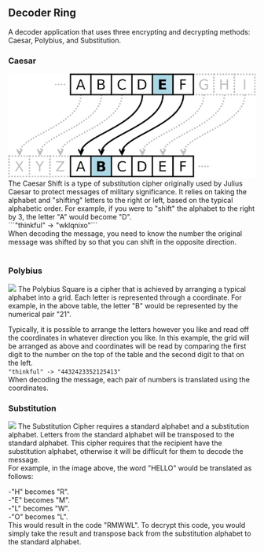 <h2>Decoder Ring</h2>
A decoder application that uses three encrypting and decrypting methods: Caesar, Polybius, and Substitution.<br />
<h3>Caesar</h3>
<img src="https://github.com/AudreyMargolis/Project-Decoder-Ring/blob/main/b6a94b251bbbe6dae7e3e84ed8be33a4-image.png" />
The Caesar Shift is a type of substitution cipher originally used by Julius Caesar to protect messages of military significance. It relies on taking the alphabet and "shifting" letters to the right or left, based on the typical alphabetic order.
For example, if you were to "shift" the alphabet to the right by 3, the letter "A" would become "D".<br />
```"thinkful" -> "wklqnixo"```<br />
When decoding the message, you need to know the number the original message was shifted by so that you can shift in the opposite direction.<br /><br />
<h3>Polybius</h3>
<img src="https://github.com/AudreyMargolis/Project-Decoder-Ring/blob/main/Capture.PNG" />
The Polybius Square is a cipher that is achieved by arranging a typical alphabet into a grid. Each letter is represented through a coordinate. For example, in the above table, the letter "B" would be represented by the numerical pair "21".

Typically, it is possible to arrange the letters however you like and read off the coordinates in whatever direction you like. In this example, the grid will be arranged as above and coordinates will be read by comparing the first digit to the number on the top of the table and the second digit to that on the left.<br />
```"thinkful" -> "4432423352125413"```<br />
When decoding the message, each pair of numbers is translated using the coordinates.
<h3>Substitution</h3>
<img src="https://github.com/AudreyMargolis/Project-Decoder-Ring/blob/main/19c12a6ee38ceddd82d75e12edf53189-image.png" />
The Substitution Cipher requires a standard alphabet and a substitution alphabet. Letters from the standard alphabet will be transposed to the standard alphabet. This cipher requires that the recipient have the substitution alphabet, otherwise it will be difficult for them to decode the message.
<br />
For example, in the image above, the word "HELLO" would be translated as follows:<br />

-"H" becomes "R".<br />
-"E" becomes "M".<br />
-"L" becomes "W".<br />
-"O" becomes "L".<br />
This would result in the code "RMWWL". To decrypt this code, you would simply take the result and transpose back from the substitution alphabet to the standard alphabet.


